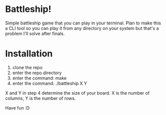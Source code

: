 # Battleship!

Simple battleship game that you can play in your terminal. Plan to make this a CLI tool so you can play
it from any directory on your system but that's a problem I'll solve after finals.

# Installation
1) clone the repo
2) enter the repo directory
3) enter the command: make
4) enter the command: ./battleship X Y

X and Y in step 4 determine the size of your board. X is the number of columns, Y is the number of rows.

Have fun :D
